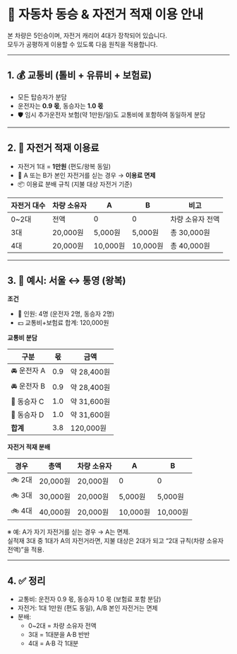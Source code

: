 # 🚗 자동차 동승 & 자전거 적재 이용 안내

본 차량은 5인승이며, 자전거 캐리어 4대가 장착되어 있습니다.  
모두가 공평하게 이용할 수 있도록 다음 원칙을 적용합니다.  

---

## 1. 💰 교통비 (톨비 + 유류비 + 보험료)
- 모든 탑승자가 분담
- 운전자는 **0.9 몫**, 동승자는 **1.0 몫**
- 🛡️ 임시 추가운전자 보험(약 1만원/일)도 교통비에 포함하여 동일하게 분담

---

## 2. 🚴 자전거 적재 이용료
- 자전거 1대 = **1만원** (편도/왕복 동일)
- 🙅 A 또는 B가 본인 자전거를 싣는 경우 → **이용료 면제**
- 📦 이용료 분배 규칙 (지불 대상 자전거 기준)

| 자전거 대수 | 차량 소유자 | A | B | 비고 |
|-------------|-------------|---|---|------|
| 0~2대       | 전액        | 0 | 0 | 차량 소유자 전액 |
| 3대         | 20,000원    | 5,000원 | 5,000원 | 총 30,000원 |
| 4대         | 20,000원    | 10,000원 | 10,000원 | 총 40,000원 |

---

## 3. 📝 예시: 서울 ↔ 통영 (왕복)

**조건**  
- 👥 인원: 4명 (운전자 2명, 동승자 2명)  
- 💵 교통비+보험료 합계: 120,000원  

**교통비 분담**  

| 구분 | 몫 | 금액 |
|------|----|------|
| 🚘 운전자 A | 0.9 | 약 28,400원 |
| 🚘 운전자 B | 0.9 | 약 28,400원 |
| 👤 동승자 C | 1.0 | 약 31,600원 |
| 👤 동승자 D | 1.0 | 약 31,600원 |
| **합계** | 3.8 | 120,000원 |

**자전거 적재 분배**  

| 경우 | 총액 | 차량 소유자 | A | B |
|------|------|-------------|---|---|
| 🚲 2대 | 20,000원 | 20,000원 | 0 | 0 |
| 🚲 3대 | 30,000원 | 20,000원 | 5,000원 | 5,000원 |
| 🚲 4대 | 40,000원 | 20,000원 | 10,000원 | 10,000원 |

※ 예: A가 자기 자전거를 싣는 경우 → A는 면제.  
   실적재 3대 중 1대가 A의 자전거라면, 지불 대상은 2대가 되고 “2대 규칙(차량 소유자 전액)”을 적용.

---

## 4. ✅ 정리
- 교통비: 운전자 0.9 몫, 동승자 1.0 몫 (보험료 포함 분담)  
- 자전거: 1대 1만원 (편도 동일), A/B 본인 자전거는 면제  
- 분배:  
  - 0~2대 = 차량 소유자 전액  
  - 3대 = 1대분을 A·B 반반  
  - 4대 = A·B 각 1대분
